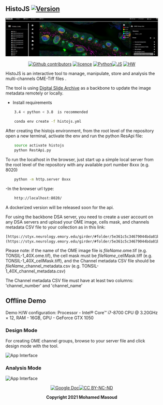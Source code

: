 ## HistoJS [![Version](https://img.shields.io/badge/Version-1.0.0-brightgreen)]()

<div align="center">

[![HistoJS logo](https://github.com/Mmasoud1/HistoJS/blob/main/Demo/histoJS.png)]()

 [![Github contributors](https://img.shields.io/badge/contributors-*-brightgreen)](https://github.com/Mmasoud1/HistoJS/graphs/contributors) [![licence ](https://img.shields.io/badge/license-BY--NC--ND-orange)](https://creativecommons.org/licenses/by-nc-nd/3.0/) [![Python ](https://img.shields.io/badge/python-3.5%20%7C%203.6%20%7C%203.7-blue)]()[![JS ](https://img.shields.io/badge/Types-JavaScript-blue)]()
[![HW ](https://img.shields.io/badge/HardWare-GPU-green)]()


</div>



HistoJS is an interactive tool to manage, manipulate, store and analysis the multi-channels OME-Tiff files .

The tool is using [Digital Slide Archive](https://github.com/DigitalSlideArchive/digital_slide_archive/tree/master/ansible) as a backbone to update the image metadata remotely or locally.

- Install requirements
```bash
    3.4 < python < 3.8  is recommended
```

```bash
    conda env create -f histojs.yml
```




After creating the histojs environment, from the root level of the repository open a new terminal, activate the env and run the python ResApi file:

```bash
    source activate histojs
    python RestApi.py
```

To run the localhost in the browser, just start up a simple local server from the root level of the repository with any available port number 8xxx (e.g. 8020)

```bash
    python -m http.server 8xxx
```


-In the browser url type: 

```bash
    http://localhost:8020/
```       
      
  

A dockerized version will be released soon for the api. 

For using the backbone DSA server, you need to create a user account on any DSA servers and upload your OME image, cells mask, and channels metadata CSV file to your collection as in this link:


    [https://styx.neurology.emory.edu/girder/#folder/5e361c5c34679044bda81b11](https://styx.neurology.emory.edu/girder/#folder/5e361c5c34679044bda81b11)



Please note: if the name of the OME image file is $fileName$.ome.tif (e.g. TONSIL-1_40X.ome.tif), the cell mask must be $fileName$_cellMask.tiff (e.g. TONSIL-1_40X_cellMask.tiff), and the Channel metadata CSV file should be $fileName$_channel_metadata.csv (e.g. TONSIL-1_40X_channel_metadata.csv)

The Channel metadata CSV file must have at least two columns: 'channel_number' and 'channel_name'



## Offline Demo
Demo H/W configuration: Processor - Intel® Core™ i7-8700 CPU @ 3.20GHz × 12, RAM - 16GB, GPU - GeForce GTX 1050

### Design Mode

For creating OME channel groups, browse to your server file and click design mode with the tool.

![App Interface](https://github.com/Mmasoud1/HistoJS/blob/main/Demo/DesignMode.gif)


### Analysis Mode

![App Interface](https://github.com/Mmasoud1/HistoJS/blob/main/Demo/AnalysisMode.gif)

<div align="center">

[![Google Doc](https://img.shields.io/badge/HistoJS-Feedback-blue)](https://docs.google.com/forms/d/e/1FAIpQLSdHuO--mG00sKydQpJ7sPpDmhcJ4ECdj-wAB1kwXQExh_nUSg/viewform?usp=sf_link)[![CC BY-NC-ND ](https://img.shields.io/badge/license-BY--NC--ND-orange)](https://creativecommons.org/licenses/by-nc-nd/3.0/) 

**Copyright 2021 Mohamed Masoud**
</div>

